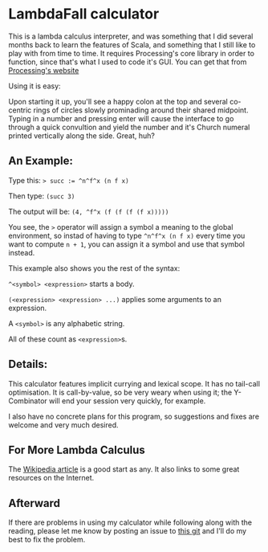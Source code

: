 # LambdaFall calculator

This is a lambda calculus interpreter, and was 
something that I did several months back to learn
the features of Scala, and something that I still
like to play with from time to time.  It requires
Processing's core library in order to function,
since that's what I used to code it's GUI.  You
can get that from 
[Processing's website](http://processing.org)

Using it is easy:

Upon starting it up, you'll see a happy colon
at the top and several co-centric rings of 
circles slowly prominading around their shared
midpoint.  Typing in a number and pressing enter
will cause the interface to go through a quick
convultion and yield the number and it's Church
numeral printed vertically along the side.
Great, huh?

## An Example:

Type this: 
`> succ := ^n^f^x (n f x)`

Then type:
`(succ 3)`

The output will be:
`(4, ^f^x (f (f (f (f x)))))`

You see, the `>` operator will assign a symbol
a meaning to the global environment, so instad 
of having to type `^n^f^x (n f x)` every time
you want to compute `n + 1`, you can assign
it a symbol and use that symbol instead.

This example also shows you the rest of the syntax:

`^<symbol> <expression>` starts a body.

`(<expression> <expression> ...)` applies some 
arguments to an expression.

A `<symbol>` is any alphabetic string.

All of these count as `<expression>`s.

## Details:

This calculator features implicit currying and 
lexical scope.  It has no tail-call optimisation.
It is call-by-value, so be very weary when using it;
the Y-Combinator will end your session very quickly,
for example.

I also have no concrete plans for this program, so 
suggestions and fixes are welcome and very much 
desired.

## For More Lambda Calculus

The [Wikipedia article](http://en.wikipedia.org/wiki/Lambda_calculus)
is a good start as any. It also links to some
great resources on the Internet.  

## Afterward

If there are problems in using my calculator while 
following along with the reading, please let me know 
by posting an issue to [this git](https://github.com/wesleybits/LambdaFall)
and I'll do my best to fix the problem.